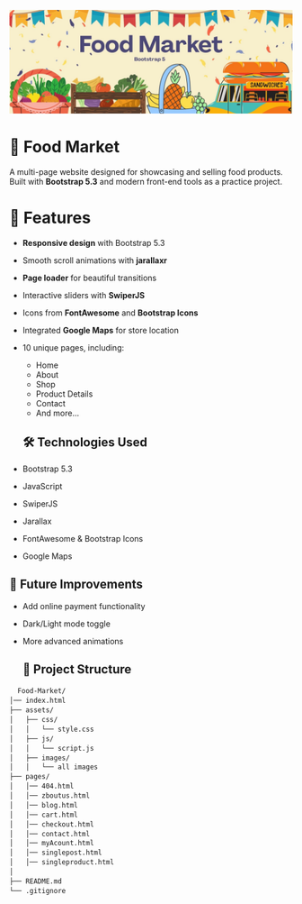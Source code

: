 <p align="center">
  <a href="https://myfoodmarket.netlify.app/">  <img src="assets/github-images/cover.jpg" alt="Food Market Banner" width="700"> </a>
</p>


# 🍔 Food Market  

A multi-page website designed for showcasing and selling food products.  
Built with **Bootstrap 5.3** and modern front-end tools as a practice project.

# 🚀 Features  
- **Responsive design** with Bootstrap 5.3
- Smooth scroll animations with **jarallaxr**  
- **Page loader** for beautiful transitions 
- Interactive sliders with **SwiperJS**  
- Icons from **FontAwesome** and **Bootstrap Icons**  
- Integrated **Google Maps** for store location  
- 10 unique pages, including:  
  - Home  
  - About  
  - Shop  
  - Product Details  
  - Contact  
  - And more...
 
  ## 🛠️ Technologies Used
   
- Bootstrap 5.3  
- JavaScript
- SwiperJS
- Jarallax 
- FontAwesome & Bootstrap Icons  
- Google Maps

## 🔮 Future Improvements

- Add online payment functionality
- Dark/Light mode toggle
- More advanced animations

  ## 📂 Project Structure
```bash
  Food-Market/
│── index.html
├── assets/
│   ├── css/
│   │   └── style.css
│   ├── js/
│   │   └── script.js
│   ├── images/
│   │   └── all images
├── pages/
│   │── 404.html
│   │── zboutus.html
│   │── blog.html
│   │── cart.html
│   │── checkout.html
│   │── contact.html
│   │── myAcount.html
│   │── singlepost.html
│   │── singleproduct.html
│
├── README.md
└── .gitignore
```
